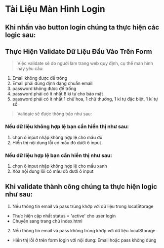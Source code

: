 # Tài Liệu Màn Hình Login

## Khi nhấn vào button login chúng ta thực hiện các logic sau:

## Thực Hiện Validate Dữ Liệu Đầu Vào Trên Form

> Việc validate sẽ do người làm trang web quy định, cụ thể màn hình này yêu cầu:

1. Email không được để trông
2. Email phải đúng định dạng chuẩn email
3. password không được để trống
4. password phải có ít nhất 8 kí tự cho bảo mật
5. password phải có ít nhất 1 chữ hoa, 1 chữ thường, 1 kí tự đặc biệt, 1 kí tự số

> Validate sẽ được thông báo như sau:

### Nếu dữ liệu không hợp lệ bạn cần hiển thị như sau:

1. chọn ô input nhập không hợp lệ cho mầu đỏ
2. Hiển thị nội dung lỗi có mầu đỏ dưới ô input

### Nếu dữ liệu hợp lệ bạn cần hiển thị như sau:

1. chọn ô input nhập không hợp lệ cho mầu xanh
2. Xóa nội dung lỗi có mầu đỏ dưới ô input

## Khi validate thành công chúng ta thực hiện logic như sau:

1. Nếu thông tin email và pass trùng khớp với dữ liệu trong localStorage

- Thực hiện cập nhất status = 'active' cho user login
- Chuyển sang trang chủ index.html

2. Nếu thông tin email và pass không trùng khớp với dữ liệu localStorage

- Hiển thị lỗi ở trên form login với nội dung: Email hoặc pass không đúng
